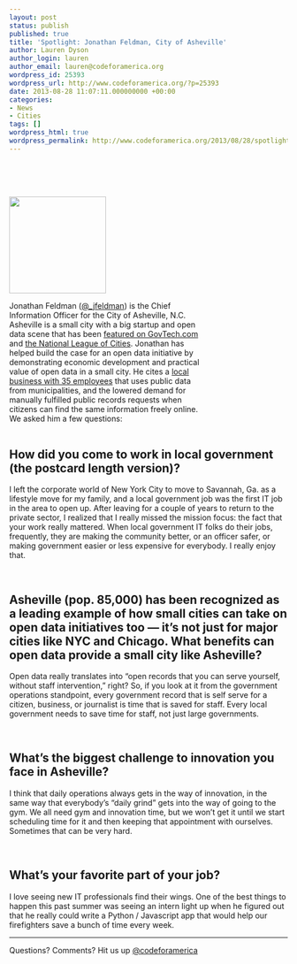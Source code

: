 ```yaml
---
layout: post
status: publish
published: true
title: 'Spotlight: Jonathan Feldman, City of Asheville'
author: Lauren Dyson
author_login: lauren
author_email: lauren@codeforamerica.org
wordpress_id: 25393
wordpress_url: http://www.codeforamerica.org/?p=25393
date: 2013-08-28 11:07:11.000000000 +00:00
categories:
- News
- Cities
tags: []
wordpress_html: true
wordpress_permalink: http://www.codeforamerica.org/2013/08/28/spotlight-jonathan-feldman-city-of-asheville/
---
```


<div style="padding-top: 20px;">
<p><img alt="" src="http://www.codeforamerica.org/wp-content/uploads/2013/08/jonathanfeldmancircle.png" style="float: left; width: 175px; padding-top: 30px; padding-right: 30px;"/></p>
<p style="float: left; width: 350px; font-size: 14px;">Jonathan Feldman (<a href="https://twitter.com/_jfeldman">@_jfeldman</a>) is the Chief Information Officer for the City of Asheville, N.C. Asheville is a small city with a big startup and open data scene that has been <a href="http://www.govtech.com/e-government/Asheville-NC-Community-Gets-Behind-Open-Data.html">featured on GovTech.com</a> and <a href="http://www.nlc.org/find-city-solutions/city-solutions-and-applied-research/economic-development/small-business-and-entrepreneurship/asheville%E2%80%99s-efforts-to-support-and-attract-entrepreneurs">the National League of Cities</a>. Jonathan has helped build the case for an open data initiative by demonstrating economic development and practical value of open data in a small city. He cites a <a href="http://www.govtech.com/e-government/Asheville-NC-Community-Gets-Behind-Open-Data.html">local business with 35 employees</a> that uses public data from municipalities, and the lowered demand for manually fulfilled public records requests when citizens can find the same information freely online. We asked him a few questions:</p>
</div>
<h2 style="clear: both; padding-top: 30px;">How did you come to work in local government (the postcard length version)?</h2>
<p>I left the corporate world of New York City to move to Savannah, Ga. as a lifestyle move for my family, and a local government job was the first IT job in the area to open up. After leaving for a couple of years to return to the private sector, I realized that I really missed the mission focus: the fact that your work really mattered. When local government IT folks do their jobs, frequently, they are making the community better, or an officer safer, or making government easier or less expensive for everybody. I really enjoy that.</p>
<h2 style="clear: both; padding-top: 30px;">Asheville (pop. 85,000) has been recognized as a leading example of how small cities can take on open data initiatives too — it’s not just for major cities like NYC and Chicago. What benefits can open data provide a small city like Asheville?</h2>
<p>Open data really translates into “open records that you can serve yourself, without staff intervention,” right? So, if you look at it from the government operations standpoint, every government record that is self serve for a citizen, business, or journalist is time that is saved for staff. Every local government needs to save time for staff, not just large governments.</p>
<h2 style="clear: both; padding-top: 30px;">What’s the biggest challenge to innovation you face in Asheville?</h2>
<p>I think that daily operations always gets in the way of innovation, in the same way that everybody’s “daily grind” gets into the way of going to the gym. We all need gym and innovation time, but we won’t get it until we start scheduling time for it and then keeping that appointment with ourselves. Sometimes that can be very hard.</p>
<h2 style="clear: both; padding-top: 30px;">What’s your favorite part of your job?</h2>
<p>I love seeing new IT professionals find their wings. One of the best things to happen this past summer was seeing an intern light up when he figured out that he really could write a Python / Javascript app that would help our firefighters save a bunch of time every week.</p>
<hr/>
<p>Questions? Comments? Hit us up <a href="http://codeforamerica.org">@codeforamerica</a></p>
